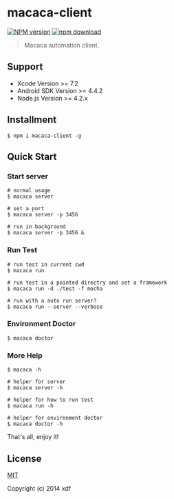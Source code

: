 # macaca-client

[![NPM version][npm-image]][npm-url]
[![npm download][download-image]][download-url]

[npm-image]: https://img.shields.io/npm/v/macaca-client.svg?style=flat-square
[npm-url]: https://npmjs.org/package/macaca-client
[download-image]: https://img.shields.io/npm/dm/macaca-client.svg?style=flat-square
[download-url]: https://npmjs.org/package/macaca-client

> Macaca automation client.

## Support

- Xcode Version       >= 7.2
- Android SDK Version >= 4.4.2
- Node.js Version     >= 4.2.x

## Installment

```shell
$ npm i macaca-client -g
```

## Quick Start

### Start server

```shell
# normal usage
$ macaca server

# set a port
$ macaca server -p 3456

# run in background
$ macaca server -p 3456 &

```

### Run Test

```shell
# run test in current cwd
$ macaca run

# run test in a pointed directry and set a framework
$ macaca run -d ./test -f mocha

# run with a auto run server?
$ macaca run --server --verbose
```
### Environment Doctor

```shell
$ macaca doctor
```

### More Help

```shell
$ macaca -h

# helper for server
$ macaca server -h

# helper for how to run test
$ macaca run -h

# helper for environment doctor
$ macaca doctor -h
```
That's all, enjoy it!

## License

[MIT](LICENSE)

Copyright (c) 2014 xdf
